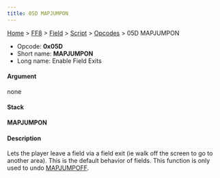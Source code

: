 ```yaml
---
title: 05D MAPJUMPON
---
```


[Home](../../../../Main%20Page.md) > [FF8](../../../../FF8.md) > [Field](../../../Field.md) > [Script](../../Script.md) > [Opcodes](../Opcodes.md) > 05D MAPJUMPON

-   Opcode: **0x05D**
-   Short name: **MAPJUMPON**
-   Long name: Enable Field Exits

#### Argument

none

#### Stack

  
**MAPJUMPON**

#### Description

Lets the player leave a field via a field exit (ie walk off the screen
to go to another area). This is the default behavior of fields. This
function is only used to undo [MAPJUMPOFF][].

  [MAPJUMPOFF]: 05E%20MAPJUMPOFF.md "wikilink"
